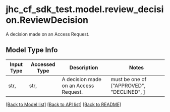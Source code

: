 # jhc_cf_sdk_test.model.review_decision.ReviewDecision

A decision made on an Access Request.

## Model Type Info
Input Type | Accessed Type | Description | Notes
------------ | ------------- | ------------- | -------------
str,  | str,  | A decision made on an Access Request. | must be one of ["APPROVED", "DECLINED", ] 

[[Back to Model list]](../../README.md#documentation-for-models) [[Back to API list]](../../README.md#documentation-for-api-endpoints) [[Back to README]](../../README.md)

